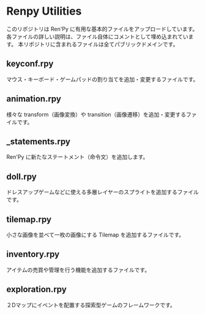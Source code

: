 # Renpy Utilities

このリポジトリは Ren'Py に有用な基本的ファイルをアップロードしています。
各ファイルの詳しい説明は、ファイル自体にコメントとして埋め込まれています。
本リポジトリに含まれるファイルは全てパブリックドメインです。


## keyconf.rpy
マウス・キーボード・ゲームパッドの割り当てを追加・変更するファイルです。

## animation.rpy
様々な transform（画像変換）や transition（画像遷移）を追加・変更するファイルです。

## _statements.rpy
Ren'Py に新たなステートメント（命令文）を追加します。

## doll.rpy
ドレスアップゲームなどに使える多層レイヤーのスプライトを追加するファイルです。

## tilemap.rpy
小さな画像を並べて一枚の画像にする Tilemap を追加するファイルです。

## inventory.rpy
アイテムの売買や管理を行う機能を追加するファイルです。

## exploration.rpy
２Dマップにイベントを配置する探索型ゲームのフレームワークです。
